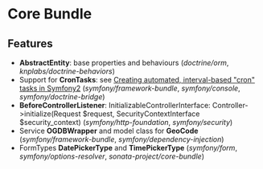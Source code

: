 # Core Bundle

## Features
*  **AbstractEntity**: base properties and behaviours (*doctrine/orm*, *knplabs/doctrine-behaviors*)
* Support for **CronTasks**: see [Creating automated, interval-based "cron" tasks in Symfony2](https://inuits.eu/blog/creating-automated-interval-based-cron-tasks-symfony2)  (*symfony/framework-bundle*, *symfony/console*, *symfony/doctrine-bridge*)
* **BeforeControllerListener**: InitializableControllerInterface: Controller->initialize(Request $request, SecurityContextInterface $security_context) (*symfony/http-foundation*, *symfony/security*)
* Service **OGDBWrapper** and model class for **GeoCode** (*symfony/framework-bundle*, *symfony/dependency-injection*)
* FormTypes **DatePickerType** and **TimePickerType** (*symfony/form*, *symfony/options-resolver*, *sonata-project/core-bundle*)